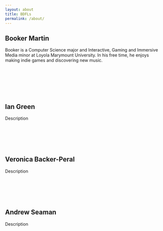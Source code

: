 ```yaml
---
layout: about
title: BDFLs
permalink: /about/
---
```


## Booker Martin

Booker is a Computer Science major and Interactive, Gaming and Immersive Media minor at Loyola Marymount University.
In his free time, he enjoys making indie games and discovering new music.  
<br><br><br><br><br><br>

## Ian Green
Description
<br><br><br><br><br><br>

## Veronica Backer-Peral
Description
<br><br><br><br><br><br>

## Andrew Seaman
Description
<br><br><br><br><br><br>